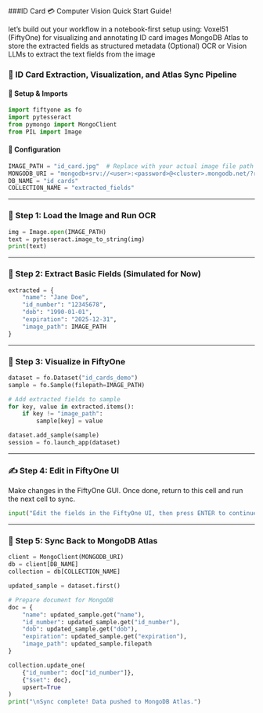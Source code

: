 ###ID Card 💳 Computer Vision Quick Start Guide!

let’s build out your workflow in a notebook-first setup using:  Voxel51 (FiftyOne) for visualizing and annotating ID card images  MongoDB Atlas to store the extracted fields as structured metadata  (Optional) OCR or Vision LLMs to extract the text fields from the image

### 🪪 ID Card Extraction, Visualization, and Atlas Sync Pipeline

#### 🔧 Setup & Imports
```python
import fiftyone as fo
import pytesseract
from pymongo import MongoClient
from PIL import Image
```

#### 🔧 Configuration
```python
IMAGE_PATH = "id_card.jpg"  # Replace with your actual image file path
MONGODB_URI = "mongodb+srv://<user>:<password>@<cluster>.mongodb.net/?retryWrites=true&w=majority"
DB_NAME = "id_cards"
COLLECTION_NAME = "extracted_fields"
```

---

### 📸 Step 1: Load the Image and Run OCR
```python
img = Image.open(IMAGE_PATH)
text = pytesseract.image_to_string(img)
print(text)
```

---

### 📄 Step 2: Extract Basic Fields (Simulated for Now)
```python
extracted = {
    "name": "Jane Doe",
    "id_number": "12345678",
    "dob": "1990-01-01",
    "expiration": "2025-12-31",
    "image_path": IMAGE_PATH
}
```

---

### 🧪 Step 3: Visualize in FiftyOne
```python
dataset = fo.Dataset("id_cards_demo")
sample = fo.Sample(filepath=IMAGE_PATH)

# Add extracted fields to sample
for key, value in extracted.items():
    if key != "image_path":
        sample[key] = value

dataset.add_sample(sample)
session = fo.launch_app(dataset)
```

---

### ✍️ Step 4: Edit in FiftyOne UI
Make changes in the FiftyOne GUI.
Once done, return to this cell and run the next cell to sync.
```python
input("Edit the fields in the FiftyOne UI, then press ENTER to continue...")
```

---

### 🔁 Step 5: Sync Back to MongoDB Atlas
```python
client = MongoClient(MONGODB_URI)
db = client[DB_NAME]
collection = db[COLLECTION_NAME]

updated_sample = dataset.first()

# Prepare document for MongoDB
doc = {
    "name": updated_sample.get("name"),
    "id_number": updated_sample.get("id_number"),
    "dob": updated_sample.get("dob"),
    "expiration": updated_sample.get("expiration"),
    "image_path": updated_sample.filepath
}

collection.update_one(
    {"id_number": doc["id_number"]},
    {"$set": doc},
    upsert=True
)
print("\nSync complete! Data pushed to MongoDB Atlas.")
```
